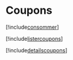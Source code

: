 # Coupons

[!include[consommer](coupons.consommer.autogen.md)]

[!include[listercoupons](coupons.listercoupons.autogen.md)]

[!include[detailscoupons](coupons.detailscoupons.autogen.md)]


















